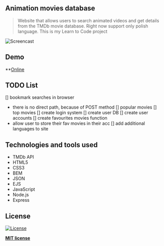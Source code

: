 
## Animation movies database

> Website that allows users to search animated videos and get details from the TMDb movie database.
> Right now support only polish language.
> This is my Learn to Code project

![Screencast](https://github.com/narghar/animated-movies/demo.gif)

## Demo

**[Online](https://baza-bajek.herokuapp.com/)

## TODO List

[] bookmark searches in browser
   - there is no direct path, because of POST method
[] popular movies
[] top movies
[] create login system
[] create user DB
[] create user accounts
[] create favourites movies function
  - allow user to store their fav movies in their acc
[] add additional languages to site


## Technologies and tools used

* TMDb API
* HTML5
* CSS3
* BEM
* JSON
* EJS
* JavaScript
* Node.js
* Express

## License

[![License](http://img.shields.io/:license-mit-blue.svg?style=flat-square)](http://badges.mit-license.org)

**[MIT license](http://opensource.org/licenses/mit-license.php)**



